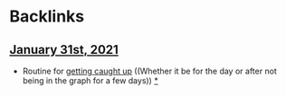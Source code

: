 
# Backlinks
## [January 31st, 2021](<January 31st, 2021.md>)
- Routine for [getting caught up](<getting caught up.md>) ((Whether it be for the day or after not being in the graph for a few days)) [*]([Routines](<Routines.md>))

